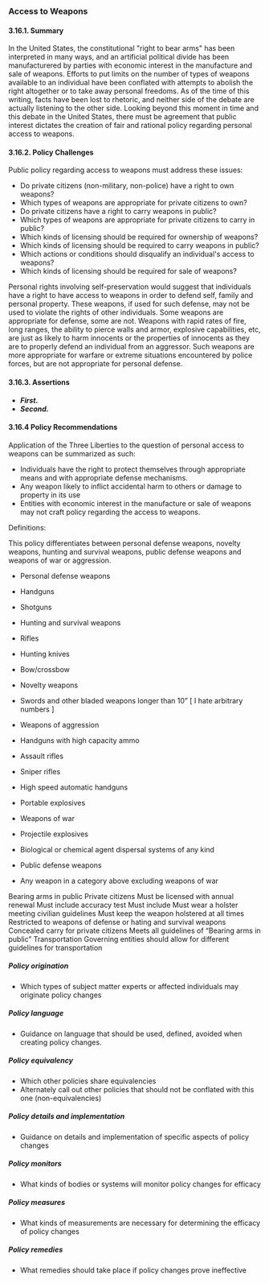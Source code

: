 ### Access to Weapons

#### 3.16.1.  Summary

In the United States, the constitutional "right to bear arms" has been interpreted in many ways, and an artificial political divide has been manufacturered by parties with economic interest in the manufacture and sale of weapons.  Efforts to put limits on the number of types of weapons available to an individual have been conflated with attempts to abolish the right altogether or to take away personal freedoms.  As of the time of this writing, facts have been lost to rhetoric, and neither side of the debate are actually listening to the other side.  Looking beyond this moment in time and this debate in the United States, there must be agreement that public interest dictates the creation of fair and rational policy regarding personal access to weapons. 

#### 3.16.2.  Policy Challenges
Public policy regarding access to weapons must address these issues:

-  Do private citizens (non-military, non-police) have a right to own weapons?
-  Which types of weapons are appropriate for private citizens to own?
-  Do private citizens have a right to carry weapons in public?
-  Which types of weapons are appropriate for private citizens to carry in public?
-  Which kinds of licensing should be required for ownership of weapons?
-  Which kinds of licensing should be required to carry weapons in public?
-  Which actions or conditions should disqualify an individual's access to weapons?
-  Which kinds of licensing should be required for sale of weapons?

Personal rights involving self-preservation would suggest that individuals have a right to have access to weapons in order to defend self, family and personal property. These weapons, if used for such defense, may not be used to violate the rights of other individuals.  Some weapons are appropriate for defense, some are not.  Weapons with rapid rates of fire, long ranges, the ability to pierce walls and armor, explosive capabilities, etc, are just as likely to harm innocents or the properties of innocents as they are to properly defend an individual from an aggressor.  Such weapons are more appropriate for warfare or extreme situations encountered by police forces, but are not appropriate for personal defense.

#### 3.16.3. Assertions 

-  *__First.__*
-  *__Second.__*

#### 3.16.4  Policy Recommendations
Application of the Three Liberties to the question of personal access to weapons can be summarized as such:

-  Individuals have the right to protect themselves through appropriate means and with appropriate defense mechanisms.
-  Any weapon likely to inflict accidental harm to others or damage to property in its use 
-  Entities with economic interest in the manufacture or sale of weapons may not craft policy regarding the access to weapons.



Definitions:

This policy differentiates between personal defense weapons, novelty weapons, hunting and survival weapons, public defense weapons and weapons of war or aggression. 

-  Personal defense weapons 
  -  Handguns 
  -  Shotguns
  -  Hunting and survival weapons
  -  Rifles 
  -  Hunting knives
  -  Bow/crossbow 

-  Novelty weapons
  -  Swords and other bladed weapons longer than 10” [ I hate arbitrary numbers ]

-  Weapons of aggression
  -  Handguns with high capacity ammo 
  -  Assault rifles 
  -  Sniper rifles
  -  High speed automatic handguns
  -  Portable explosives
  
-  Weapons of war
  -  Projectile explosives
  -  Biological or chemical agent dispersal systems of any kind
  -  Public defense weapons
  -  Any weapon in a category above excluding weapons of war

Bearing arms in public
Private citizens
Must be licensed with annual renewal
Must include accuracy test
Must include 
Must wear a holster meeting civilian guidelines
Must keep the weapon holstered at all times
Restricted to weapons of defense or hating and survival weapons
Concealed carry for private citizens
Meets all guidelines of “Bearing arms in public”
Transportation
Governing entities should allow for different guidelines for transportation

##### Policy origination
- Which types of subject matter experts or affected individuals may originate policy changes

##### Policy language
- Guidance on language that should be used, defined, avoided when creating policy changes.

##### Policy equivalency
- Which other policies share equivalencies
- Alternately call out other policies that should not be conflated with this one (non-equivalencies)

##### Policy details and implementation
- Guidance on details and implementation of specific aspects of policy changes

##### Policy monitors 
- What kinds of bodies or systems will monitor policy changes for efficacy

##### Policy measures
- What kinds of measurements are necessary for determining the efficacy of policy changes

##### Policy remedies
- What remedies should take place if policy changes prove ineffective 

